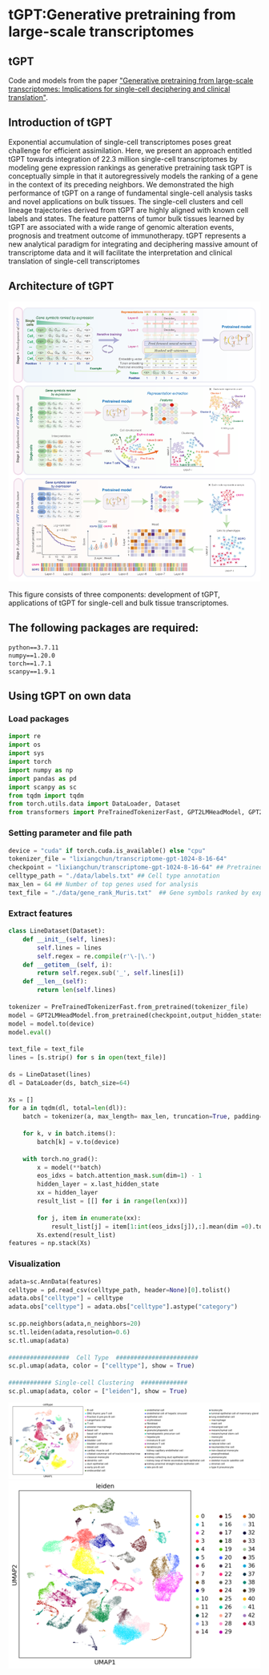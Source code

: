 # tGPT:Generative pretraining from large-scale transcriptomes 

## tGPT

Code and models from the paper ["Generative pretraining from large-scale transcriptomes: Implications for single-cell deciphering and clinical translation"](https://www.biorxiv.org/content/10.1101/2022.01.31.478596v1.full).

## Introduction of tGPT

Exponential accumulation of single-cell transcriptomes poses great challenge for efficient assimilation. Here, we present an approach entitled tGPT towards integration of 22.3 million single-cell transcriptomes by modeling gene expression rankings as generative pretraining task tGPT is conceptually simple in that it autoregressively models the ranking of a gene in the context of its preceding neighbors. We demonstrated the high performance of tGPT on a range of fundamental single-cell analysis tasks and novel applications on bulk tissues. The single-cell clusters and cell lineage trajectories derived from tGPT are highly aligned with known cell labels and states. The feature patterns of tumor bulk tissues learned by tGPT are associated with a wide range of genomic alteration events, prognosis and treatment outcome of immunotherapy. tGPT represents a new analytical paradigm for integrating and deciphering massive amount of transcriptome data and it will facilitate the interpretation and clinical translation of single-cell transcriptomes

 

## Architecture of tGPT

![image](./figures/main.png)

This figure consists of three components: development of tGPT, applications of tGPT for single-cell and bulk tissue transcriptomes. 




## The following packages are required:

```
python==3.7.11 
numpy==1.20.0
torch==1.7.1
scanpy==1.9.1
```


## Using tGPT on own data

### Load packages


```python
import re
import os
import sys
import torch
import numpy as np
import pandas as pd
import scanpy as sc
from tqdm import tqdm
from torch.utils.data import DataLoader, Dataset
from transformers import PreTrainedTokenizerFast, GPT2LMHeadModel, GPT2Model
```


### Setting parameter and file path


```python
device = "cuda" if torch.cuda.is_available() else "cpu" 
tokenizer_file = "lixiangchun/transcriptome-gpt-1024-8-16-64" 
checkpoint = "lixiangchun/transcriptome-gpt-1024-8-16-64" ## Pretrained model
celltype_path = "./data/labels.txt" ## Cell type annotation
max_len = 64 ## Number of top genes used for analysis
text_file = "./data/gene_rank_Muris.txt"  ## Gene symbols ranked by exprssion counts
```



### Extract features

```python
class LineDataset(Dataset):
    def __init__(self, lines):
        self.lines = lines
        self.regex = re.compile(r'\-|\.')
    def __getitem__(self, i):
        return self.regex.sub('_', self.lines[i])
    def __len__(self):
        return len(self.lines)

tokenizer = PreTrainedTokenizerFast.from_pretrained(tokenizer_file)
model = GPT2LMHeadModel.from_pretrained(checkpoint,output_hidden_states = True).transformer
model = model.to(device)
model.eval()

text_file = text_file
lines = [s.strip() for s in open(text_file)]

ds = LineDataset(lines)
dl = DataLoader(ds, batch_size=64)

Xs = []
for a in tqdm(dl, total=len(dl)):
    batch = tokenizer(a, max_length= max_len, truncation=True, padding=True, return_tensors="pt")

    for k, v in batch.items():
        batch[k] = v.to(device)

    with torch.no_grad():
        x = model(**batch)
        eos_idxs = batch.attention_mask.sum(dim=1) - 1
        hidden_layer = x.last_hidden_state
        xx = hidden_layer
        result_list = [[] for i in range(len(xx))]

        for j, item in enumerate(xx):
            result_list[j] = item[1:int(eos_idxs[j]),:].mean(dim =0).tolist()
        Xs.extend(result_list)
features = np.stack(Xs)
```

### Visualization

```python
adata=sc.AnnData(features)
celltype = pd.read_csv(celltype_path, header=None)[0].tolist()
adata.obs["celltype"] = celltype
adata.obs["celltype"] = adata.obs["celltype"].astype("category")

sc.pp.neighbors(adata,n_neighbors=20)
sc.tl.leiden(adata,resolution=0.6)
sc.tl.umap(adata)

#################  Cell Type  #######################
sc.pl.umap(adata, color = ["celltype"], show = True)

############ Single-cell Clustering  #############
sc.pl.umap(adata, color = ["leiden"], show = True)
```
![image](./figures/umapcelltype.png)
![image](./figures/umapleiden.png)

